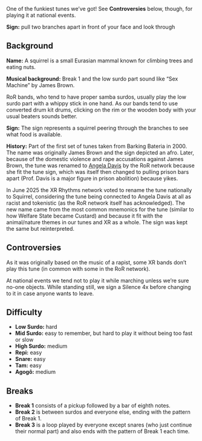 One of the funkiest tunes we’ve got! See **Controversies** below, though, for playing it at national events.

**Sign:** pull two branches apart in front of your face and look through

## Background

**Name:** A squirrel is a small Eurasian mammal known for climbing trees and eating nuts.

**Musical background:** Break 1 and the low surdo part sound like “Sex Machine” by James Brown.  

RoR bands, who tend to have proper samba surdos, usually play the low surdo part with a whippy stick in one hand. As our bands tend to use converted drum kit drums, clicking on the rim or the wooden body with your usual beaters sounds better.

**Sign:** The sign represents a squirrel peering through the branches to see what food is available.

**History:** Part of the first set of tunes taken from Barking Bateria in 2000. The name was originally James Brown and the sign depicted an afro. Later, because of the domestic violence and rape accusations against James Brown, the tune was renamed to [Angela Davis](https://en.wikipedia.org/wiki/Angela_Davis) by the RoR network because she fit the tune sign, which was itself then changed to pulling prison bars apart (Prof. Davis is a major figure in prison abolition) because yikes.

In June 2025 the XR Rhythms network voted to rename the tune nationally to Squirrel, considering the tune being connected to Angela Davis at all as racist and tokenistic (as the RoR network itself has acknowledged). The new name came from the most common mnemonics for the tune (similar to how Welfare State became Custard) and because it fit with the animal/nature themes in our tunes and XR as a whole. The sign was kept the same but reinterpreted.

## Controversies

As it was originally based on the music of a rapist, some XR bands don’t play this tune (in common with some in the RoR network).

At national events we tend not to play it while marching unless we’re sure no-one objects. While standing still, we sign a Silence 4x before changing to it in case anyone wants to leave.

## Difficulty

* **Low Surdo:** hard
* **Mid Surdo:** easy to remember, but hard to play it without being too fast or slow
* **High Surdo:** medium
* **Repi:** easy
* **Snare:** easy
* **Tam:** easy
* **Agogô:** medium

## Breaks

* **Break 1** consists of a pickup followed by a bar of eighth notes.
* **Break 2** is between surdos and everyone else, ending with the pattern of Break 1.
* **Break 3** is a loop played by everyone except snares (who just continue their normal part) and also ends with the pattern of Break 1 each time.
